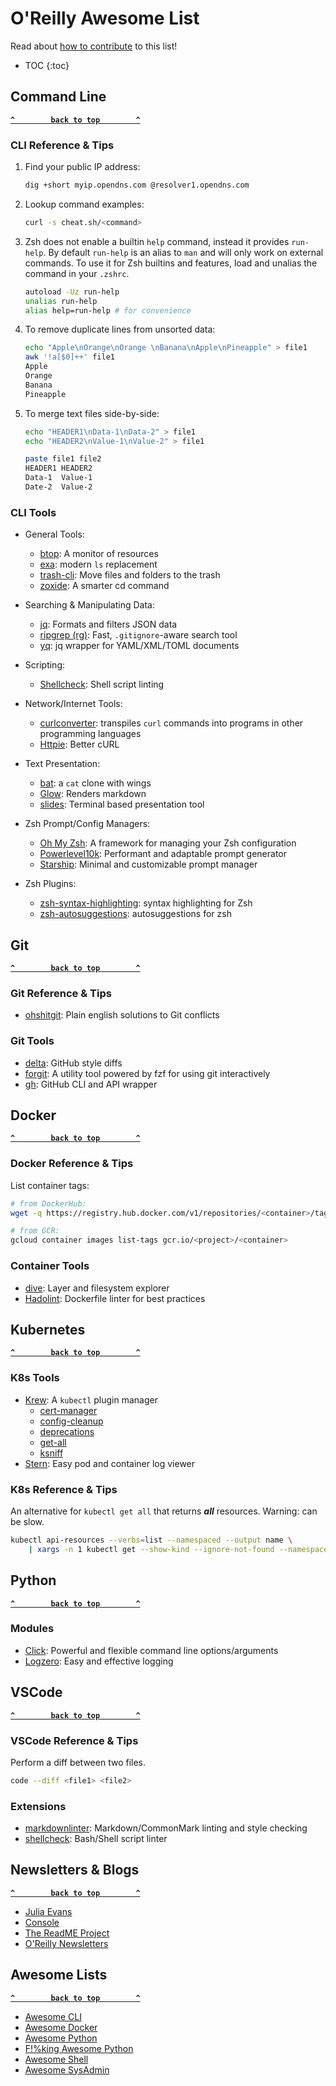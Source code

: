 <!-- markdownlint-configure-file
{
  "no-empty-links": false,
  "line-length": false
}
-->

# O'Reilly Awesome List

Read about [how to contribute](CONTRIBUTING.md) to this list!

- TOC
{:toc}

## Command Line

**[`^        back to top        ^`](#)**

### CLI Reference & Tips

1. Find your public IP address:

    ```sh
    dig +short myip.opendns.com @resolver1.opendns.com
    ```

2. Lookup command examples:

    ```sh
    curl -s cheat.sh/<command>
    ```

3. Zsh does not enable a builtin `help` command, instead it provides `run-help`. By default `run-help` is an alias to `man` and will only work on external commands. To use it for Zsh builtins and features, load and unalias the command in your `.zshrc`.

    ```sh
    autoload -Uz run-help
    unalias run-help
    alias help=run-help # for convenience
    ```

4. To remove duplicate lines from unsorted data:

    ```sh
    echo "Apple\nOrange\nOrange \nBanana\nApple\nPineapple" > file1
    awk '!a[$0]++' file1
    Apple
    Orange
    Banana
    Pineapple
    ```

5. To merge text files side-by-side:

    ```sh
    echo "HEADER1\nData-1\nData-2" > file1
    echo "HEADER2\nValue-1\nValue-2" > file1

    paste file1 file2
    HEADER1 HEADER2
    Data-1  Value-1
    Date-2  Value-2
    ```

### CLI Tools

- General Tools:
  - [btop](https://github.com/aristocratos/btop): A monitor of resources
  - [exa](https://the.exa.website): modern `ls` replacement
  - [trash-cli](https://github.com/sindresorhus/trash-cli): Move files and folders to the trash
  - [zoxide](https://github.com/ajeetdsouza/zoxide): A smarter cd command

- Searching & Manipulating Data:
  - [jq](https://stedolan.github.io/jq/): Formats and filters JSON data
  - [ripgrep (rg)](https://github.com/BurntSushi/ripgrep): Fast, `.gitignore`-aware search tool
  - [yq](https://github.com/kislyuk/yq): jq wrapper for YAML/XML/TOML documents

- Scripting:
  - [Shellcheck](https://www.shellcheck.net/): Shell script linting

- Network/Internet Tools:
  - [curlconverter](https://github.com/curlconverter/curlconverter): transpiles `curl` commands into programs in other programming languages
  - [Httpie](https://httpie.io/): Better cURL

- Text Presentation:
  - [bat](https://github.com/sharkdp/bat): a `cat` clone with wings
  - [Glow](https://github.com/charmbracelet/glow): Renders markdown
  - [slides](https://github.com/maaslalani/slides): Terminal based presentation tool

- Zsh Prompt/Config Managers:
  - [Oh My Zsh](https://ohmyz.sh): A framework for managing your Zsh configuration
  - [Powerlevel10k](https://github.com/romkatv/powerlevel10k): Performant and adaptable prompt generator
  - [Starship](https://starship.rs): Minimal and customizable prompt manager

- Zsh Plugins:
  - [zsh-syntax-highlighting](https://github.com/zsh-users/zsh-syntax-highlighting): syntax highlighting for Zsh
  - [zsh-autosuggestions](https://github.com/zsh-users/zsh-autosuggestions): autosuggestions for zsh

## Git

**[`^        back to top        ^`](#)**

### Git Reference & Tips

- [ohshitgit](https://ohshitgit.com/): Plain english solutions to Git conflicts

### Git Tools

- [delta](https://github.com/dandavison/delta): GitHub style diffs
- [forgit](https://github.com/wfxr/forgit): A utility tool powered by fzf for using git interactively
- [gh](https://cli.github.com): GitHub CLI and API wrapper

## Docker

**[`^        back to top        ^`](#)**

### Docker Reference & Tips

List container tags:

```sh
# from DockerHub:
wget -q https://registry.hub.docker.com/v1/repositories/<container>/tags -O - | jq -r '.[].name'

# from GCR:
gcloud container images list-tags gcr.io/<project>/<container>
```

### Container Tools

- [dive](https://github.com/wagoodman/dive): Layer and filesystem explorer
- [Hadolint](https://github.com/hadolint/hadolint): Dockerfile linter for best practices

## Kubernetes

**[`^        back to top        ^`](#)**

### K8s Tools

- [Krew](https://krew.sigs.k8s.io): A `kubectl` plugin manager
  - [cert-manager](https://cert-manager.io/docs/usage/kubectl-plugin/)
  - [config-cleanup](https://github.com/B23admin/kubectl-config-cleanup)
  - [deprecations](https://github.com/rikatz/kubepug)
  - [get-all](https://github.com/corneliusweig/ketall)
  - [ksniff](https://github.com/eldadru/ksniff)
- [Stern](https://github.com/wercker/stern): Easy pod and container log viewer

### K8s Reference & Tips

An alternative for `kubectl get all` that returns ***all*** resources. Warning: can be slow.

```sh
kubectl api-resources --verbs=list --namespaced --output name \
    | xargs -n 1 kubectl get --show-kind --ignore-not-found --namespace <namespace> --selector <label>
```

## Python

**[`^        back to top        ^`](#)**

### Modules

- [Click](https://pypi.org/project/click/): Powerful and flexible command line options/arguments
- [Logzero](https://pypi.org/project/logzero/): Easy and effective logging

## VSCode

**[`^        back to top        ^`](#)**

### VSCode Reference & Tips

Perform a diff between two files.

```sh
code --diff <file1> <file2>
```

### Extensions

- [markdownlinter](https://marketplace.visualstudio.com/items?itemName=DavidAnson.vscode-markdownlint): Markdown/CommonMark linting and style checking
- [shellcheck](https://marketplace.visualstudio.com/items?itemName=timonwong.shellcheck): Bash/Shell script linter

## Newsletters & Blogs

**[`^        back to top        ^`](#)**

- [Julia Evans](https://jvns.ca/)
- [Console](https://console.substack.com/)
- [The ReadME Project](https://github.com/readme)
- [O'Reilly Newsletters](https://www.oreilly.com/emails/newsletters/)

## Awesome Lists

**[`^        back to top        ^`](#)**

- [Awesome CLI](https://github.com/agarrharr/awesome-cli-apps)
- [Awesome Docker](https://github.com/veggiemonk/awesome-docker)
- [Awesome Python](https://github.com/vinta/awesome-python)
- [F!%king Awesome Python](https://github.com/trananhkma/fucking-awesome-python)
- [Awesome Shell](https://github.com/alebcay/awesome-shell)
- [Awesome SysAdmin](https://github.com/kahun/awesome-sysadmin)
